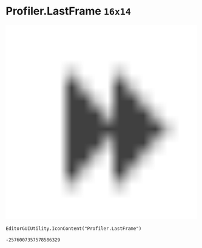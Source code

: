 # Profiler.LastFrame `16x14`
<img src="/img/Profiler.LastFrame.png" width=512 height=512>

``` CSharp
EditorGUIUtility.IconContent("Profiler.LastFrame")
```
```
-2576007357578586329
```
